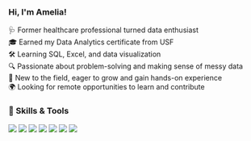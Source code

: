 ### Hi, I'm Amelia!  


🩺 Former healthcare professional turned data enthusiast  
🎓 Earned my Data Analytics certificate from USF  
🛠️ Learning SQL, Excel, and data visualization  
🔍 Passionate about problem-solving and making sense of messy data  
🌱 New to the field, eager to grow and gain hands-on experience  
🌍 Looking for remote opportunities to learn and contribute  


### 🧰 Skills & Tools

<p align="left">
  <img src="https://img.shields.io/badge/SQL-Querying%20&%20Analysis-informational?style=flat&logo=mysql&logoColor=white&color=005f73" />
  <img src="https://img.shields.io/badge/Python-Data%20Manipulation-informational?style=flat&logo=python&logoColor=white&color=3b82f6" />
  <img src="https://img.shields.io/badge/Pandas-Exploratory%20Analysis-informational?style=flat&logo=pandas&logoColor=white&color=6d28d9" />
  <img src="https://img.shields.io/badge/Matplotlib-Visualization-informational?style=flat&color=1e3a8a" />
  <img src="https://img.shields.io/badge/Tableau-Dashboards%20&%20Reporting-informational?style=flat&logo=tableau&logoColor=white&color=fb8500" />
  <img src="https://img.shields.io/badge/Excel-Advanced%20Functions-informational?style=flat&logo=microsoft-excel&logoColor=white&color=2f855a" />
  <img src="https://img.shields.io/badge/Data%20Cleaning-&%20Preparation-informational?style=flat&color=0a9396" />
</p>
